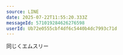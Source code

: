```yaml
---
source: LINE
date: 2025-07-22T11:55:20.333Z
messageId: 571019284626276598
userId: Ub72e0555cbf4df6c5440b4dc7993c71d
---
```


同じくエムスリー